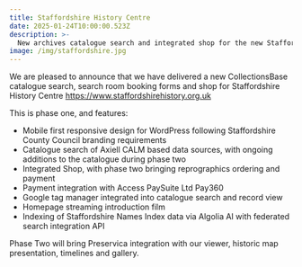 ```yaml
---
title: Staffordshire History Centre
date: 2025-01-24T10:00:00.523Z
description: >-
  New archives catalogue search and integrated shop for the new Staffordshire History Centre
image: /img/staffordshire.jpg
---
```

We are pleased to announce that we have delivered a new CollectionsBase catalogue search, search room booking forms and shop for Staffordshire History Centre  <https://www.staffordshirehistory.org.uk>

This is phase one, and features:

* Mobile first responsive design for WordPress following Staffordshire County Council branding requirements
* Catalogue search of Axiell CALM based data sources, with ongoing additions to the catalogue during phase two
* Integrated Shop, with phase two bringing reprographics ordering and payment
* Payment integration with Access PaySuite Ltd Pay360
* Google tag manager integrated into catalogue search and record view
* Homepage streaming introduction film
* Indexing of Staffordshire Names Index data via Algolia AI with federated search integration API

Phase Two will bring Preservica integration with our viewer, historic map presentation, timelines and gallery.
